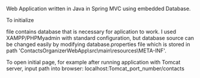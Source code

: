 

Web Application written in Java in Spring MVC using embedded Database. 

To initialize 

 file contains database that is necessary for aplication to work. I used XAMPP/PHPMyadmin with standard configuration, but database source can be changed easily by modifying database.properties file which is stored in path 'ContactsOrganizerWebApp\src\main\resources\META-INF'.

To open initial page, for example after running application with Tomcat server, input path into browser: localhost:Tomcat_port_number/contacts